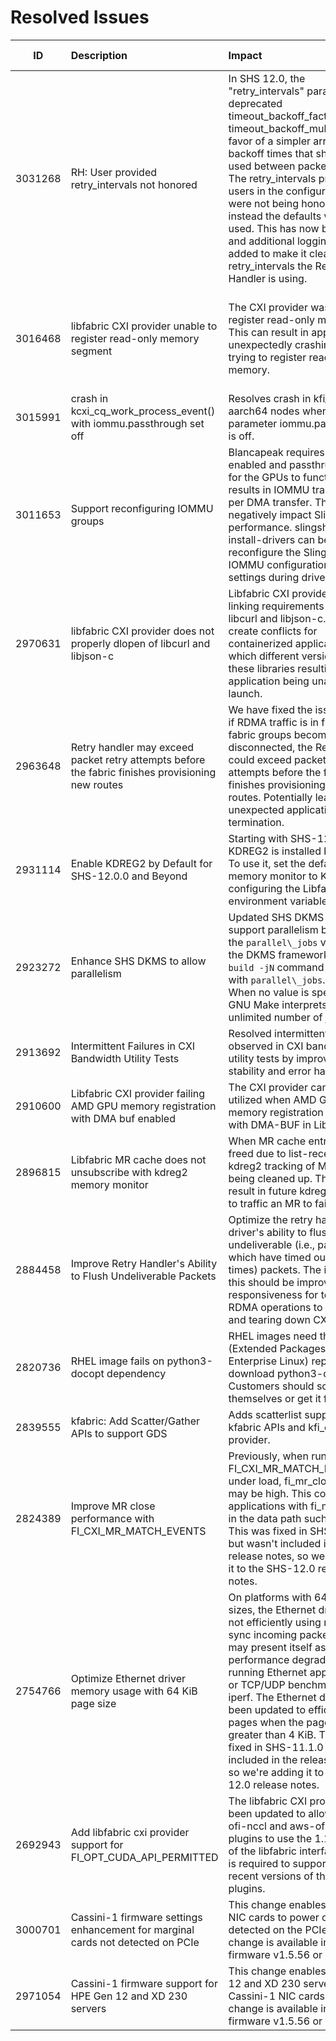 
# Resolved Issues
|ID|Description|Impact|Component|Affected Version/s|
|:--:|:---------|:---------|:----|:----|
|3031268|RH: User provided retry\_intervals not honored|In SHS 12.0, the "retry\_intervals" parameter has deprecated timeout\_backoff\_factor and timeout\_backoff\_multiplier in favor of a simpler array of backoff times that should be used between packet retries. The retry\_intervals provided by users in the configuration file were not being honored and instead the defaults were being used. This has now been fixed and additional logging has been added to make it clear what retry\_intervals the Retry Handler is using.|cxirh|SHS v12.0.0|
|3016468|libfabric CXI provider unable to register read-only memory segment|The CXI provider was unable to register read-only memory. This can result in applications unexpectedly crashing when trying to register read-only memory.|cxiprov|Slingshot v2.2.0<br>  SHS v11.0.0<br>  SHS v11.1.0<br>  SHS v12.0.0|
|3015991|crash in kcxi\_cq\_work\_process\_event() with iommu.passthrough set off|Resolves crash in kfi\_cxi on aarch64 nodes when kernel parameter iommu.passthrough is off.|kcxiprov|Slingshot v2.1.1<br>  SHS v11.0.0|
|3011653|Support reconfiguring IOMMU groups|Blancapeak requires IOMMU enabled and passthru disable for the GPUs to function. This results in IOMMU translation per DMA transfer. This can negatively impact Slingshot NIC performance. slingshot-cxi-install-drivers can be used to reconfigure the Slingshot NIC IOMMU configuration to optimal settings during driver load.|cxicore|SHS v11.1.0|
|2970631|libfabric CXI provider does not properly dlopen of libcurl and libjson-c|Libfabric CXI provider has hard linking requirements against libcurl and libjson-c. This can create conflicts for containerized applications which different versions of these libraries resulting in the application being unable to launch.|libfabric|SHS v11.0.0|
|2963648|Retry handler may exceed packet retry attempts before the fabric finishes provisioning new routes|We have fixed the issue where, if RDMA traffic is in flight and fabric groups become directly disconnected, the Retry handler could exceed packet retry attempts before the fabric finishes provisioning new routes. Potentially leading to unexpected application termination.|cxirh|SHS v11.0.2|
|2931114|Enable KDREG2 by Default for SHS-12.0.0 and Beyond |Starting with SHS-12.0.0, KDREG2 is installed by default. To use it, set the default memory monitor to KDREG2 by configuring the Libfabric environment variable|cxirh|SHS v11.1.0|
|2923272|Enhance SHS DKMS to allow parallelism|Updated SHS DKMS builds to support parallelism by utilizing the `parallel\_jobs` variable in the DKMS framework. The `dkms build -jN` command now aligns with `parallel\_jobs`. Note: When no value is specified, GNU Make interprets it as an unlimited number of jobs.|Build|SHS v11.0.2|
|2913692|Intermittent Failures in CXI Bandwidth Utility Tests|Resolved intermittent issues observed in CXI bandwidth utility tests by improving test stability and error handling.|libcxi|SHS v11.1.0|
|2910600|Libfabric CXI provider failing AMD GPU memory registration with DMA buf enabled|The CXI provider can be utilized when AMD GPU memory registration is enabled with DMA-BUF in Libfabric.|cxicore<br>  cxiprov|SHS v11.1.0|
|2896815|Libfabric MR cache does not unsubscribe with kdreg2 memory monitor|When MR cache entries are freed due to list-recently-used, kdreg2 tracking of MR was not being cleaned up. This could result in future kdreg2 requests to traffic an MR to fail.|libfabric|SHS v11.0.2|
|2884458|Improve Retry Handler's Ability to Flush Undeliverable Packets|Optimize the retry handler and driver's ability to flush undeliverable (i.e., packets which have timed out multiple times) packets. The impact of this should be improved responsiveness for terminating RDMA operations to down NICs and tearing down CXI services.|cxicore<br>  cxirh|SHS v11.0.0|
|2820736| RHEL image fails on python3-docopt dependency |RHEL images need the EPEL (Extended Packages for Enterprise Linux) repository to download python3-docopt. Customers should source it themselves or get it from EPEL|Build|SHS v11.1.0<br>  SHS v11.0.1|
|2839555|kfabric: Add Scatter/Gather APIs to support GDS|Adds scatterlist support to kfabric APIs and kfi\_cxi provider.|kcxiprov<br>  kfabric|SHS v11.0.2|
|2824389|Improve MR close performance with FI\_CXI\_MR\_MATCH\_EVENTS|Previously, when running with FI\_CXI\_MR\_MATCH\_EVENTS=1, under load, fi\_mr\_close() time may be high. This could impact applications with fi\_mr\_close() in the data path such as DAOS. This was fixed in SHS-11.1.0 but wasn't included in the release notes, so we're adding it to the SHS-12.0 release notes.|libfabric|SHS v11.0.0<br>  SHS v11.0.1|
|2754766|Optimize Ethernet driver memory usage with 64 KiB page size|On platforms with 64 KiB page sizes, the Ethernet driver was not efficiently using memory to sync incoming packets. This may present itself as performance degradation with running Ethernet applications or TCP/UDP benchmarks like iperf. The Ethernet driver has been updated to efficiently use pages when the page size is greater than 4 KiB. This was fixed in SHS-11.1.0 but wasn't included in the release notes, so we're adding it to the SHS-12.0 release notes. |cxieth|SHS v11.0.0|
|2692943|Add libfabric cxi provider support for FI\_OPT\_CUDA\_API\_PERMITTED|The libfabric CXI provider has been updated to allow the aws-ofi-nccl and aws-ofi-rccl plugins to use the 1.18 version of the libfabric interface, which is required to support the most recent versions of those plugins.|cxiprov<br>  libfabric|SHS v11.1.0|
|3000701|Cassini-1 firmware settings enhancement for marginal cards not detected on PCIe|This change enables "marginal" NIC cards to power on and be detected on the PCIe bus.  This change is available in Cassini firmware  v1.5.56 or greater.|Cas1 - FW|SHS v11.1.0<br>  SHS v12.0.0|
|2971054|Cassini-1 firmware support for HPE Gen 12 and XD 230 servers |This change enables HPE Gen 12 and XD 230 servers to use Cassini-1 NIC cards.  This change is available in Cassini firmware  v1.5.56 or greater.|Cas1 - FW|SHS v11.1.0|
